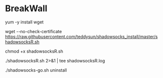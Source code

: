 # BreakWall
yum -y install wget

wget --no-check-certificate https://raw.githubusercontent.com/teddysun/shadowsocks_install/master/shadowsocksR.sh

chmod +x shadowsocksR.sh

./shadowsocksR.sh 2>&amp;1 | tee shadowsocksR.log

./shadowsocks-go.sh uninstall
